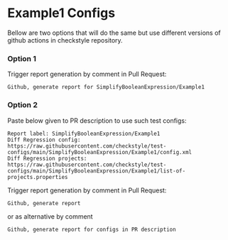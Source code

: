 # Example1 Configs

Bellow are two options that will do the same but use different versions
of github actions in checkstyle repository.


### Option 1
Trigger report generation by comment in Pull Request:
```
Github, generate report for SimplifyBooleanExpression/Example1
```

### Option 2

Paste below given to PR description to use such test configs:
```
Report label: SimplifyBooleanExpression/Example1
Diff Regression config: https://raw.githubusercontent.com/checkstyle/test-configs/main/SimplifyBooleanExpression/Example1/config.xml
Diff Regression projects: https://raw.githubusercontent.com/checkstyle/test-configs/main/SimplifyBooleanExpression/Example1/list-of-projects.properties
```

Trigger report generation by comment in Pull Request:
```
Github, generate report
```
or as alternative by comment
```
Github, generate report for configs in PR description
```
